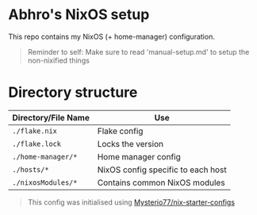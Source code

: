 # Abhro's NixOS setup

This repo contains my NixOS (+ home-manager) configuration.

> Reminder to self: Make sure to read 'manual-setup.md' to setup the non-nixified things

# Directory structure

| Directory/File Name | Use                                |
| ------------------- | ---------------------------------- |
| `./flake.nix`       | Flake config                       |
| `./flake.lock`      | Locks the version                  |
| `./home-manager/*`  | Home manager config                |
| `./hosts/*`         | NixOS config specific to each host |
| `./nixosModules/*`  | Contains common NixOS modules      |

> This config was initialised using [Mysterio77/nix-starter-configs](https://github.com/Misterio77/nix-starter-configs)
